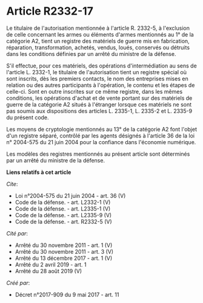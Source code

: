 # Article R2332-17

Le titulaire de l'autorisation mentionnée à l'article R. 2332-5, à l'exclusion de celle concernant les armes ou éléments
d'armes mentionnés au 1° de la catégorie A2, tient un registre des matériels de guerre mis en fabrication, réparation,
transformation, achetés, vendus, loués, conservés ou détruits dans les conditions définies par un arrêté du ministre de la
défense. 

S'il effectue, pour ces matériels, des opérations d'intermédiation au sens de l'article L. 2332-1, le titulaire de
l'autorisation tient un registre spécial où sont inscrits, dès les premiers contacts, le nom des entreprises mises en
relation ou des autres participants à l'opération, le contenu et les étapes de celle-ci. Sont en outre inscrites sur ce même
registre, dans les mêmes conditions, les opérations d'achat et de vente portant sur des matériels de guerre de la catégorie
A2 situés à l'étranger lorsque ces matériels ne sont pas soumis aux dispositions des articles L. 2335-1, L. 2335-2 et L.
2335-9 du présent code. 

Les moyens de cryptologie mentionnés au 13° de la catégorie A2 font l'objet d'un registre séparé, contrôlé par les agents
désignés à l'article 36 de la loi n° 2004-575 du 21 juin 2004 pour la confiance dans l'économie numérique. 

Les modèles des registres mentionnés au présent article sont déterminés par un arrêté du ministre de la défense.

**Liens relatifs à cet article**

_Cite_:

  - Loi n°2004-575 du 21 juin 2004 - art. 36 (V)
  - Code de la défense. - art. L2332-1 (V)
  - Code de la défense. - art. L2335-1 (V)
  - Code de la défense. - art. L2335-9 (V)
  - Code de la défense. - art. R2332-5 (V)

_Cité par_:

  - Arrêté du 30 novembre 2011 - art. 1 (V)
  - Arrêté du 30 novembre 2011 - art. 3 (V)
  - Arrêté du 13 décembre 2017 - art. 1 (V)
  - Arrêté du 2 avril 2019 - art. 1
  - Arrêté du 28 août 2019 (V)

_Créé par_:

  - Décret n°2017-909 du 9 mai 2017 - art. 11

